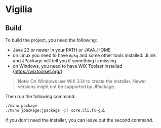 # Vigilia

## Build

To build the project, you need the following:

- Java 23 or newer in your PATH or JAVA_HOME
- on Linux you need to have `dpkg` and some other tools installed. JLink and JPackage will tell you if something is
  missing.
- on Windows, you need to have WiX Toolset installed (https://wixtoolset.org/)

> Note: On Windows use WiX 3.14 to create the installer. Newer versions might not be supported by JPackage.

Then run the following command:

```bash
./mvnw package
./mvnw jpackage:jpackage -pl core,cli,fx-gui
```

if you don't need the installer, you can leave out the second command.
